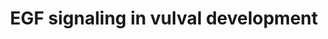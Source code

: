 ---
annotations:
- id: PW:0000170
  parent: signaling pathway
  type: Pathway Ontology
  value: epidermal growth factor/neuregulin signaling pathway
- id: PW:0000525
  parent: signaling pathway
  type: Pathway Ontology
  value: Ras mediated signaling pathway
- id: PW:0000170
  parent: signaling pathway
  type: Pathway Ontology
  value: epidermal growth factor/neuregulin signaling pathway
authors:
- Kyook
- MaintBot
- Christine Chichester
- Eweitz
- RaatsS
description: EGF signaling is a key pathway involved in vulval patterning. Vulval
  precursor cell patterning requires input and cooperation between both EGF LIN-3
  graded signaling through LET-23 as well as a sequential, subordinate signal involving
  DSL ligands acting via LIN-12.
last-edited: 2021-05-27
organisms:
- Caenorhabditis elegans
redirect_from:
- /index.php/Pathway:WP2221
- /instance/WP2221
revision: null
schema-jsonld:
- '@context': https://schema.org/
  '@id': https://wikipathways.github.io/pathways/WP2221.html
  '@type': Dataset
  creator:
    '@type': Organization
    name: WikiPathways
  description: EGF signaling is a key pathway involved in vulval patterning. Vulval
    precursor cell patterning requires input and cooperation between both EGF LIN-3
    graded signaling through LET-23 as well as a sequential, subordinate signal involving
    DSL ligands acting via LIN-12.
  keywords:
  - LET-23
  - LET-60
  - LIN-1
  - LIN-3
  - LIN-31
  - LIN-45
  - MEK-2
  - MPK-1
  - SEM-5
  - SOS-1
  - egl-17
  - lin-39
  license: CC0
  name: EGF signaling in vulval development
seo: CreativeWork
title: EGF signaling in vulval development
wpid: WP2221
---